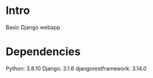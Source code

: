# Intro
Basic Django webapp

# Dependencies
Python: 3.8.10
Django: 3.1.6
djangorestframework: 3.14.0
